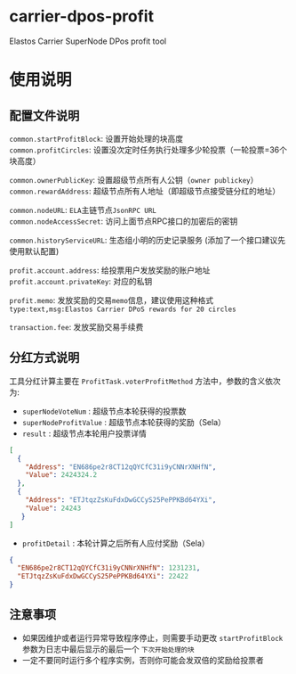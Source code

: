 # carrier-dpos-profit
Elastos Carrier SuperNode DPos profit tool


# 使用说明

## 配置文件说明

`common.startProfitBlock`: 设置开始处理的块高度  
`common.profitCircles`: 设置没次定时任务执行处理多少轮投票（一轮投票=36个块高度）

`common.ownerPublicKey`: 设置超级节点所有人公钥（`owner publickey`）  
`common.rewardAddress`: 超级节点所有人地址（即超级节点接受链分红的地址）  

`common.nodeURL`: `ELA`主链节点`JsonRPC URL`  
`common.nodeAccessSecret`: 访问上面节点RPC接口的加密后的密钥

`common.historyServiceURL`: 生态组小明的历史记录服务 (添加了一个接口建议先使用默认配置)

`profit.account.address`: 给投票用户发放奖励的账户地址  
`profit.account.privateKey`: 对应的私钥

`profit.memo`: 发放奖励的交易`memo`信息，建议使用这种格式 `type:text,msg:Elastos Carrier DPoS rewards for 20 circles`

`transaction.fee`: 发放奖励交易手续费

## 分红方式说明

工具分红计算主要在 `ProfitTask.voterProfitMethod` 方法中，参数的含义依次为:

* `superNodeVoteNum` : 超级节点本轮获得的投票数 
* `superNodeProfitValue` : 超级节点本轮获得的奖励（Sela）
* `result` : 超级节点本轮用户投票详情
````json
[
  {
    "Address": "EN686pe2r8CT12qQYCfC31i9yCNNrXNHfN",
    "Value": 2424324.2
  },
  {
    "Address": "ETJtqzZsKuFdxDwGCCyS25PePPKBd64YXi",
    "Value": 24243
   }
]
````
* `profitDetail` : 本轮计算之后所有人应付奖励（Sela）

```json
{
  "EN686pe2r8CT12qQYCfC31i9yCNNrXNHfN": 1231231,
  "ETJtqzZsKuFdxDwGCCyS25PePPKBd64YXi": 22422
}
```

## 注意事项

* 如果因维护或者运行异常导致程序停止，则需要手动更改 `startProfitBlock` 参数为日志中最后显示的最后一个 `下次开始处理的块`
* 一定不要同时运行多个程序实例，否则你可能会发双倍的奖励给投票者